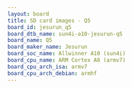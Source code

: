 ```yaml
---
layout: board
title: SD card images - Q5
board_id: jesurun_q5
board_dtb_name: sun4i-a10-jesurun-q5
board_name: Q5
board_maker_name: Jesurun
board_soc_name: Allwinner A10 (sun4i)
board_cpu_name: ARM Cortex A8 (armv7)
board_cpu_arch_isa: armv7
board_cpu_arch_debian: armhf
---
```


